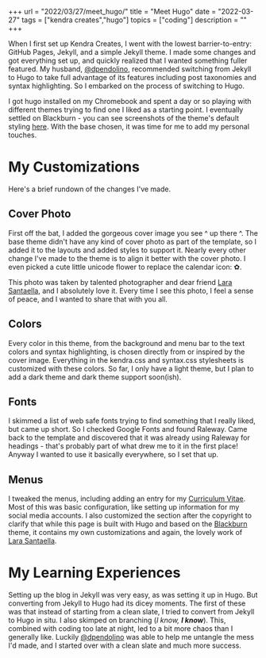 +++
url = "2022/03/27/meet_hugo/"
title = "Meet Hugo"
date = "2022-03-27"
tags = ["kendra creates","hugo"]
topics = ["coding"]
description = ""
+++

When I first set up Kendra Creates, I went with the lowest barrier-to-entry: GitHub Pages, Jekyll, and a simple Jekyll theme. I made some changes and got everything set up, and quickly realized that I wanted something fuller featured. My husband, [@dpendolino](https://github.com/dpendolino), recommended switching from Jekyll to Hugo to take full advantage of its features including post taxonomies and syntax highlighting. So I embarked on the process of switching to Hugo.

I got hugo installed on my Chromebook and spent a day or so playing with different themes trying to find one I liked as a starting point. I eventually settled on Blackburn - you can see screenshots of the theme's default styling [here](https://themes.gohugo.io/themes/blackburn/). With the base chosen, it was time for me to add my personal touches.

# My Customizations

Here's a brief rundown of the changes I've made.

## Cover Photo

First off the bat, I added the gorgeous cover image you see ^ up there ^. The base theme didn't have any kind of cover photo as part of the template, so I added it to the layouts and added styles to support it. Nearly every other change I've made to the theme is to align it better with the cover photo. I even picked a cute little unicode flower to replace the calendar icon: ✿.

This photo was taken by talented photographer and dear friend [Lara Santaella](https://prints.larasantaella.es/), and I absolutely love it. Every time I see this photo, I feel a sense of peace, and I wanted to share that with you all. 

## Colors

Every color in this theme, from the background and menu bar to the text colors and syntax highlighting, is chosen directly from or inspired by the cover image. Everything in the kendra.css and syntax.css stylesheets is customized with these colors. So far, I only have a light theme, but I plan to add a dark theme and dark theme support soon(ish).

## Fonts

I skimmed a list of web safe fonts trying to find something that I really liked, but came up short. So I checked Google Fonts and found Raleway. Came back to the template and discovered that it was already using Raleway for headings - that's probably part of what drew me to it in the first place! Anyway I wanted to use it basically everywhere, so I set that up.

## Menus

I tweaked the menus, including adding an entry for my [Curriculum Vitae](../cv/). Most of this was basic configuration, like setting up information for my social media accounts. I also customized the section after the copyright to clarify that while this page is built with Hugo and based on the [Blackburn](https://github.com/yoshiharuyamashita/blackburn) theme, it contains my own customizations and again, the lovely work of [Lara Santaella](https://prints.larasantaella.es/).

# My Learning Experiences

Setting up the blog in Jekyll was very easy, as was setting it up in Hugo. But converting from Jekyll to Hugo had its dicey moments. The first of these was that instead of starting from a clean slate, I tried to convert from Jekyll to Hugo in situ. I also skimped on branching (_I know, **I know**_). This, combined with coding too late at night, led to a bit more chaos than I generally like. Luckily [@dpendolino](https://github.com/dpendolino) was able to help me untangle the mess I'd made, and I started over with a clean slate and much more success.
